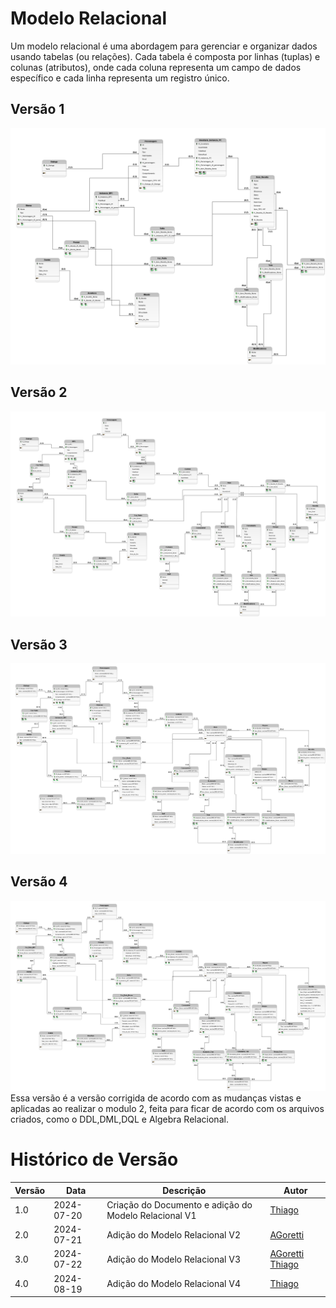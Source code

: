 # Modelo Relacional
Um modelo relacional é uma abordagem para gerenciar e organizar dados usando tabelas (ou relações). Cada tabela é composta por linhas (tuplas) e colunas (atributos), onde cada coluna representa um campo de dados específico e cada linha representa um registro único.

## Versão 1
<img src= './../../Images/ModeloRelacionalV1.png'>

## Versão 2
<img src= './../../Images/ModeloRelacionalV2.png'>

## Versão 3
<img src= './../../Images/ModeloRelacionalV3.png'>

## Versão 4
<img src= './../../Images/ModeloRelacionalV4.png'>
Essa versão é a versão corrigida de acordo com as mudanças vistas e aplicadas ao realizar o modulo 2, feita para ficar de acordo com os arquivos criados, como o DDL,DML,DQL e Algebra Relacional.

# Histórico de Versão

| Versão | Data       | Descrição                                     | Autor       |
|--------|------------|-----------------------------------------------|-------------|
| 1.0    | 2024-07-20 | Criação do Documento e adição do Modelo Relacional V1        | [Thiago](https://github.com/Thiab394)  |
| 2.0    | 2024-07-21 | Adição do Modelo Relacional V2        | [AGoretti](https://github.com/AGoretti)  |
| 3.0    | 2024-07-22 | Adição do Modelo Relacional V3        | [AGoretti](https://github.com/AGoretti) [Thiago](https://github.com/Thiab394) |
| 4.0    | 2024-08-19 | Adição do Modelo Relacional V4        | [Thiago](https://github.com/Thiab394) |